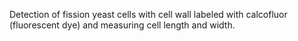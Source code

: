 Detection of fission yeast cells with cell wall labeled with calcofluor (fluorescent dye) and measuring cell length and width. 
